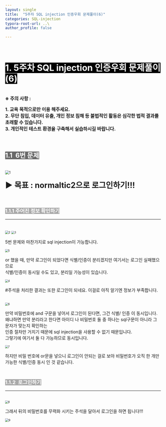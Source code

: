 ```yaml
---
layout: single
title:  "5주차 SQL injection 인증우회 문제풀이(6)"
categories: SQL-injection
typora-root-url: ..\
author_profile: false

---
```


<br>

# <span style="background:#000000; color:#ffffff">1. 5주차 SQL injection 인증우회 문제풀이(6)</span>

<br><span style='font-weight:bold; font-size:15px'> ※ 주의 사항 :</span>   

<span style='font-weight:bold; font-size:15px'>1. 교육 목적으로만 이용 해주세요.</span><br>
<span style='font-weight:bold; font-size:15px'>2. 무단 침입, 데이터 유출, 개인 정보 침해 등 불법적인 활동은 심각한 법적 결과를 초래할 수 있습니다.</span><br>
<span style='font-weight:bold; font-size:15px'>3.  개인적인 테스트 환경을 구축해서 실습하시길 바랍니다. </span>

<br>

## <span style="background:#696969; color:#ffffff">1.1  6번 문제</span>

<br>

<img src="/images/2024-05-29-SQLinjection10/1.PNG" alt="1" style="zoom:80%;" />

<br>

<span style='font-weight:bold; font-size:25px'>▶ 목표 : normaltic2으로 로그인하기!!! </span>

<br>

### <span style="background:#A9A9A9; color:#ffffff">1.1.1 주어진 정보 확인하기</span>

***

<br>

<img src="/images/2024-05-29-SQLinjection10/2.PNG" alt="2" style="zoom:67%;" />

<img src="/images/2024-05-29-SQLinjection10/3.PNG" alt="3" style="zoom:60%;" />

5번 문제와 마찬가지로 sql injection이 가능합니다.

<img src="/images/2024-05-29-SQLinjection10/5.PNG" alt="5" style="zoom:60%;" />

or 했을 때, 만약 로그인이 되었다면 식별/인증이 분리겠지만 여기서는 로그인 실패했으므로   
식별/인증이 동시일 수도 있고, 분리일 가능성이 있습니다.  

<img src="/images/2024-05-29-SQLinjection10/4.PNG" alt="4" style="zoom:60%;"/>

 

#주석을 처리한 결과는 또한 로그인이 되네요. 이걸로 아직 알기엔 정보가 부족합니다.

<br>

<img src="/images/2024-05-29-SQLinjection10/6.PNG" alt="6" style="zoom:60%;" />

만약 비밀번호에 and 구문을 넣어서 로그인이 된다면, 그건 식별/ 인증 이 동시입니다.  
왜냐하면 만약 분리라고 한다면 아이디 나 비밀번호 둘 중 하나는 sql구문이 아니라 그 문자가 맞는지 확인하는   
인증 절차만 거치기 때문에 sql injection을 사용할 수 없기 때문입니다.   
그렇기에 여기서 둘 다 가능하므로 동시입니다.

<img src="/images/2024-05-29-SQLinjection10/7.PNG" alt="7" style="zoom:60%;" />

하지만  비밀 번호에 or문을 넣으니 로그인이 안되는 걸로 보아 비밀번호가 오직 한 개만 가능한 식별/인증 동시 인 것 같습니다.

### <br><span style="background:#A9A9A9; color:#ffffff">1.1.2  로그인하기</span>

***

<br>

<img src="/images/2024-05-29-SQLinjection10/8.PNG" alt="8" style="zoom:60%;" />

그래서 뒤의 비밀번호를 무력화 시키는 주석을 달아서 로그인을 하면 됩니다!!!

<img src="/images/2024-05-29-SQLinjection10/9.PNG" alt="9" style="zoom: 67%;" />

